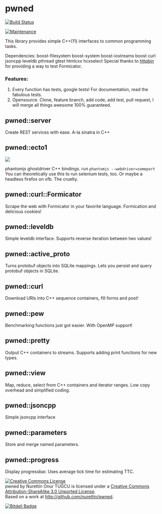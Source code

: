 # pwned

[![Build Status](https://travis-ci.org/nurettin/pwned.png?branch=master)](https://travis-ci.org/nurettin/pwned)
<!--[![Coverage Status](https://coveralls.io/repos/nurettin/pwned/badge.png)](https://coveralls.io/r/nurettin/pwned)*/-->
[![Maintenance](http://stillmaintained.com/nurettin/pwned.png)](http://stillmaintained.com/nurettin/pwned)

This library provides simple C++(11) interfaces to common programming tasks.

Dependencies: boost-filesystem boost-system boost-iostreams boost curl jsoncpp leveldb pthread gtest htmlcxx hcxselect
Special thanks to [httpbin](https://github.com/kennethreitz/httpbin) for providing a way to test Formicator. 

### Features:

1. Every function has tests, google tests! For documentation, read the fabulous tests.
2. Opensource. Clone, feature branch, add code, add test, pull request, I will merge all things awesome 100% guaranteed.

## pwned::server

Create REST services with ease. A-la sinatra in C++

## pwned::ecto1

![](http://static.fjcdn.com/pictures/Pimped_bccf14_1303121.jpg)

phantomjs ghostdriver C++ bindings. run `phantomjs --webdriver=someport`
You can theoretically use this to run selenium tests, too. Or maybe a headless firefox on xfb. The cruelty.

## pwned::curl::Formicator

Scrape the web with Formicator in your favorite language. Formication and delicious cookies!

## pwned::leveldb

Simple leveldb interface. Supports reverse iteration between two values!

## pwned::active_proto

Turns protobuf objects into SQLite mappings. Lets you persist and query protobuf objects in SQLite.

## pwned::curl

Download URIs into C++ sequence containers, fill forms and post!

## pwned::pew

Benchmarking functions just got easier. With OpenMP support!

## pwned::pretty

Output C++ containers to streams. Supports adding print functions for new types.

## pwned::view

Map, reduce, select from C++ containers and iterator ranges. Low copy overhead and simplified coding.

## pwned::jsoncpp

Simple jsoncpp interface

## pwned::parameters

Store and merge named parameters.

## pwned::progress

Display progressbar. Uses average tick time for estimating TTC.

<a rel="license" href="http://creativecommons.org/licenses/by-sa/3.0/deed.en_US"><img alt="Creative Commons License" style="border-width:0" src="http://i.creativecommons.org/l/by-sa/3.0/88x31.png" /></a><br /><span xmlns:dct="http://purl.org/dc/terms/" property="dct:title">pwned</span> by <span xmlns:cc="http://creativecommons.org/ns#" property="cc:attributionName">Nurettin Onur TUĞCU</span> is licensed under a <a rel="license" href="http://creativecommons.org/licenses/by-sa/3.0/deed.en_US">Creative Commons Attribution-ShareAlike 3.0 Unported License</a>.<br />Based on a work at <a xmlns:dct="http://purl.org/dc/terms/" href="http://github.com/nurettin/pwned" rel="dct:source">http://github.com/nurettin/pwned</a>.


[![Bitdeli Badge](https://d2weczhvl823v0.cloudfront.net/nurettin/pwned/trend.png)](https://bitdeli.com/free "Bitdeli Badge")

